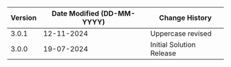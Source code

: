 | **Version** | **Date Modified (DD-MM-YYYY)** | **Change History**                |
|-------------|--------------------------------|-----------------------------------|
| 3.0.1       | 12-11-2024                     | Uppercase revised                 |
| 3.0.0       | 19-07-2024                     | Initial Solution Release          |